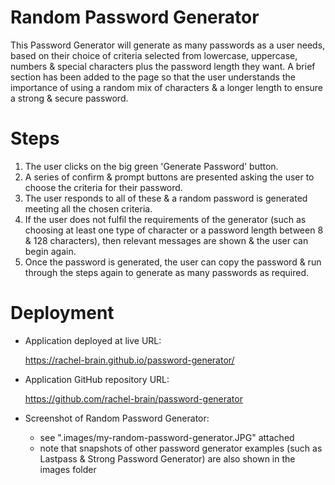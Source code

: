 # Random Password Generator

This Password Generator will generate as many passwords as a user needs, based on their choice of criteria selected from lowercase, uppercase, numbers & special characters plus the password length they want.  A brief section has been added to the page so that the user understands the importance of using a random mix of characters & a longer length to ensure a strong & secure password.


# Steps

1. The user clicks on the big green 'Generate Password' button.
2. A series of confirm & prompt buttons are presented asking the user to choose the criteria for their password.
3. The user responds to all of these & a random password is generated meeting all the chosen criteria.
4. If the user does not fulfil the requirements of the generator (such as choosing at least one type of character or a password length between 8 & 128 characters), then relevant messages are shown & the user can begin again.
5. Once the password is generated, the user can copy the password & run through the steps again to generate as many passwords as required.


# Deployment

* Application deployed at live URL:

    https://rachel-brain.github.io/password-generator/

* Application GitHub repository URL:

    https://github.com/rachel-brain/password-generator

* Screenshot of Random Password Generator:
  - see ".images/my-random-password-generator.JPG" attached
  - note that snapshots of other password generator examples (such as Lastpass & Strong Password Generator) are also shown in the images folder
